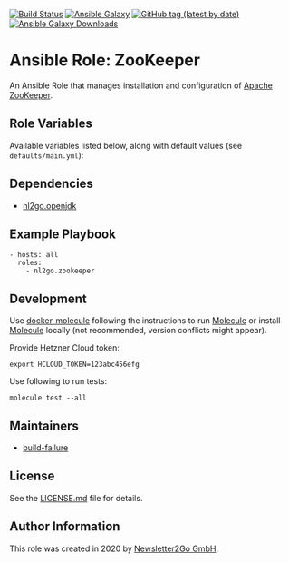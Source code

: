 [![Build Status](https://travis-ci.org/nl2go/ansible-role-zookeeper.svg?branch=master)](https://travis-ci.org/nl2go/ansible-role-zookeeper)
[![Ansible Galaxy](https://img.shields.io/badge/role-nl2go.zookeeper-blue.svg)](https://galaxy.ansible.com/nl2go/zookeeper/)
[![GitHub tag (latest by date)](https://img.shields.io/github/v/tag/nl2go/ansible-role-zookeeper)](https://galaxy.ansible.com/nl2go/zookeeper)
[![Ansible Galaxy Downloads](https://img.shields.io/ansible/role/d/46553.svg?color=blue)](https://galaxy.ansible.com/nl2go/zookeeper/)

# Ansible Role: ZooKeeper

An Ansible Role that manages installation and configuration of [Apache ZooKeeper](https://zookeeper.apache.org/).

## Role Variables

Available variables listed below, along with default values (see `defaults/main.yml`):

## Dependencies

- [nl2go.openjdk](https://galaxy.ansible.com/nl2go/openjdk)

## Example Playbook

    - hosts: all
      roles:
        - nl2go.zookeeper

## Development

Use [docker-molecule](https://github.com/nl2go/docker-molecule) following the instructions to run [Molecule](https://molecule.readthedocs.io/en/stable/)
or install [Molecule](https://molecule.readthedocs.io/en/stable/) locally (not recommended, version conflicts might appear).

Provide Hetzner Cloud token:

    export HCLOUD_TOKEN=123abc456efg

Use following to run tests:

    molecule test --all

## Maintainers

- [build-failure](https://github.com/build-failure)

## License

See the [LICENSE.md](LICENSE.md) file for details.

## Author Information

This role was created in 2020 by [Newsletter2Go GmbH](https://www.newsletter2go.com/).
